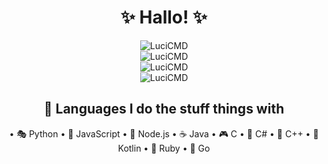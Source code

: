 <div align="center">
  <h1>✨ Hallo! ✨</h1>  
  <img src="https://github-readme-stats-tau-plum-88.vercel.app/api?username=LuciCMD&show_icons=true&locale=en&theme=dracula&hide_border=true&cache_seconds=1800&icon_color=bd93f9&text_color=f8f8f2&title_color=ff79c6" alt="LuciCMD" />
  <br>
  <img src="https://github-readme-streak-stats.herokuapp.com/?user=LuciCMD&theme=dracula&hide_border=true&ring=bd93f9&fire=ff79c6&currStreakLabel=f8f8f2" alt="LuciCMD" />
  <br>
  <img src="https://github-readme-stats-tau-plum-88.vercel.app/api/top-langs?username=LuciCMD&theme=dracula&hide_border=true&title_color=ff79c6&text_color=f8f8f2" alt="LuciCMD" />
  <br>
  <img src="https://komarev.com/ghpvc/?username=LuciCMD&label=Profile%20views&color=bd93f9&style=flat-square" alt="LuciCMD" />

  ## 🌟 Languages I do the stuff things with
  
  • 🎭 Python
  • 🌈 JavaScript
  • 🌙 Node.js
  • ☕ Java
  • 🎮 C
  • 💫 C#
  • 🌠 C++
  • 🎨 Kotlin
  • 💎 Ruby
  • 🌺 Go

</div>